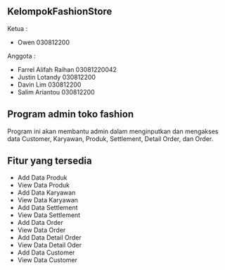 ## KelompokFashionStore
 Ketua :
- Owen 030812200

Anggota : 
- Farrel Alifah Raihan 03081220042
- Justin Lotandy 030812200
- Davin Lim 030812200 
- Salim Ariantou 030812200

## Program admin toko fashion
Program ini akan membantu admin dalam menginputkan dan mengakses data Customer, Karyawan, Produk, Settlement, Detail Order, dan Order.

## Fitur yang tersedia
- Add Data Produk
- View Data Produk
- Add Data Karyawan
- View Data Karyawan
- Add Data Settlement
- View Data Settlement
- Add Data Order
- View Data Order
- Add Data Detail Order
- View Data Detail Oder
- Add Data Customer
- View Data Customer
